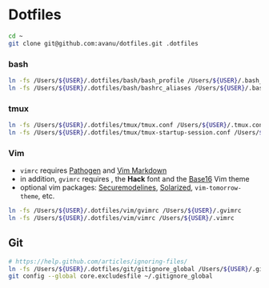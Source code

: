 # Dotfiles

```bash
cd ~
git clone git@github.com:avanu/dotfiles.git .dotfiles
```

### bash
```bash
ln -fs /Users/${USER}/.dotfiles/bash/bash_profile /Users/${USER}/.bash_profile
ln -fs /Users/${USER}/.dotfiles/bash/bashrc_aliases /Users/${USER}/.bashrc_aliases
```

### tmux
```bash
ln -fs /Users/${USER}/.dotfiles/tmux/tmux.conf /Users/${USER}/.tmux.conf
ln -fs /Users/${USER}/.dotfiles/tmux/tmux-startup-session.conf /Users/${USER}/.tmux-startup-session.conf
```

### Vim
- `vimrc` requires [Pathogen](https://github.com/tpope/vim-pathogen) and [Vim Markdown](https://github.com/plasticboy/vim-markdown)
- in addition, `gvimrc` requires , the **Hack** font and the [Base16](https://github.com/chriskempson/base16-vim) Vim theme
- optional vim packages: [Securemodelines](https://github.com/ciaranm/securemodelines), [Solarized](https://github.com/altercation/vim-colors-solarized), `vim-tomorrow-theme`, etc.

```bash
ln -fs /Users/${USER}/.dotfiles/vim/gvimrc /Users/${USER}/.gvimrc
ln -fs /Users/${USER}/.dotfiles/vim/vimrc /Users/${USER}/.vimrc
```

## Git
```bash
# https://help.github.com/articles/ignoring-files/
ln -fs /Users/${USER}/.dotfiles/git/gitignore_global /Users/${USER}/.gitignore_global
git config --global core.excludesfile ~/.gitignore_global
```
